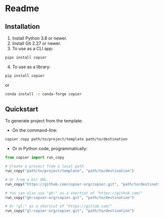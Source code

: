 # Readme

## Installation

1. Install Python 3.8 or newer.
2. Install Git 2.27 or newer.
3. To use as a CLI app: 
```sh
pipx install copier
```
4. To use as a library: 
```sh
pip install copier
```
or

```sh
conda install -c conda-forge copier
```

## Quickstart

To generate project from the template:

- On the command-line:

```sh
copier copy path/to/project/template path/to/destination
```

- Or in Python code, programmatically:

```python
from copier import run_copy

# Create a project from a local path
run_copy("path/to/project/template", "path/to/destination")

# Or from a Git URL.
run_copy("https://github.com/copier-org/copier.git", "path/to/destination")

# You can also use "gh:" as a shortcut of "https://github.com/"
run_copy("gh:copier-org/copier.git", "path/to/destination")

# Or "gl:" as a shortcut of "https://gitlab.com/"
run_copy("gl:copier-org/copier.git", "path/to/destination")
```